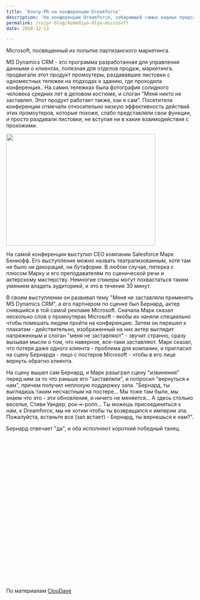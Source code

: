 ```yaml
---
title: 'Контр-PR на конференции Dreamforce'
description: 'На конференции Dreamforce, собирающей самых видных предсатвителей индустрии программного обеспечения, в этом году можно было увидеть забавный спектакль для Microsoft, посвященный их попытке партизанского маркетинга.'
permalink: /ru/pr-blog/komediya-dlya-microsoft
date: 2010-12-13

---
```


Microsoft, посвященный их попытке партизанского маркетинга.

MS Dynamics CRM - это программа разработанная для управления данными о клиентах, полезная для отделов продаж, маркетинга. продвигали этот продукт  промоутеры, раздававшие листовки с одноместных тележек на подходах к зданию, где проходила конференция.. На самих тележках была фотография солидного человека средних лет в деловом костюме, и слоган "Меня никто не заставлял. Этот продукт работает также, как я сам". Посетители конференции отмечали относительно низкую эффективность действий этих промоутеров, которые похоже, слабо представляли свои функции, и просто раздавали листовки, не вступая ни в какие взаимодействия с прохожими.

<img src="{{ site.assets }}/upload/phpThumb_cache_srcea1968aff188cdf0a957f6f911c479f4_par249fc84f9b757251ca73fb3b3e949e60.jpeg" alt="" class="post__img" width="400" height="300">

На самой конференции выступил CEO компании Salesforce Марк Бениофф. Его выступление можно назвать театрализованным, хотя там не было ни декораций, ни бутафории. В любом случае, пятерка с плюсом Марку и его преподавателям по сценической речи и актерскому мастерству. Немногие спикеры могут похвастаться таким умением владеть аудиторией, и это в течение 30 минут.

В своем выступлении он развивал тему "Меня не заставляли применять MS Dynamics CRM", а его партнером по сценке был Бернард, актер снявшийся в той самой рекламе Microsoft. Сначала Марк сказал несколько слов о промоутерах Microsoft - якобы их наняли специально чтобы помешать людям пройти на конференцию. Затем он перешел к плакатам - действительно, изображенный на них актер выглядит напряженным и слоган "меня не заставляют" - звучит странно, сразу вызывая мысли о том, что наверное, все-таки заставляют. Марк сказал, что потеря даже одного клиента - проблема для компании, и пригласил на сцену Бернарда - лицо с постеров Microsoft - чтобы в его лице вернуть обратно клиента.

На сцену вышел сам Бернард, и Марк разыграл сцену "извинения" перед ним за то что раньше его "заставляли", и попросил "вернуться к нам", причем получил неплохую поддержку зала. "Бернард, ты выглядишь таким несчастным на постере... Мы тоже там были, мы знаем что это - эти обновления, и ничего не меняется... А здесь столько веселья, Стиви Уандер, рок-н-ролл... Ты можешь присоединиться к нам, к Dreamforce, мы не хотим чтобы ты возвращался к империи зла. Пожалуйста, встаньте все (зал встает) - Бернард, ты вернешься к нам?".

Бернард отвечает "да", и оба исполняют короткий победный танец.

<object width="640" height="390"><param name="movie" value="https://www.youtube.com/v/miBCgBJT_qE&hl=en_US&feature=player_embedded&version=3"></param><param name="allowFullScreen" value="true"></param><param name="allowScriptAccess" value="always"></param><embed src="https://www.youtube.com/v/miBCgBJT_qE&amp;hl=en_US&amp;feature=player_embedded&amp;version=3" type="application/x-shockwave-flash" allowfullscreen="true" allowscriptaccess="always" width="640" height="390"></embed></object>

По материалам <a href="https://www.cloudave.com/8646/the-master-of-guerilla-marketing-turns-microsofts-prank-around-dreamforce-salesforce-benioff/">ClouDave</a>

